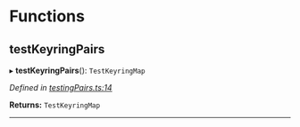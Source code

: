 

# Functions

<a id="testkeyringpairs"></a>

##  testKeyringPairs

▸ **testKeyringPairs**(): `TestKeyringMap`

*Defined in [testingPairs.ts:14](https://github.com/polkadot-js/common/blob/7153110/packages/keyring/src/testingPairs.ts#L14)*

**Returns:** `TestKeyringMap`

___

